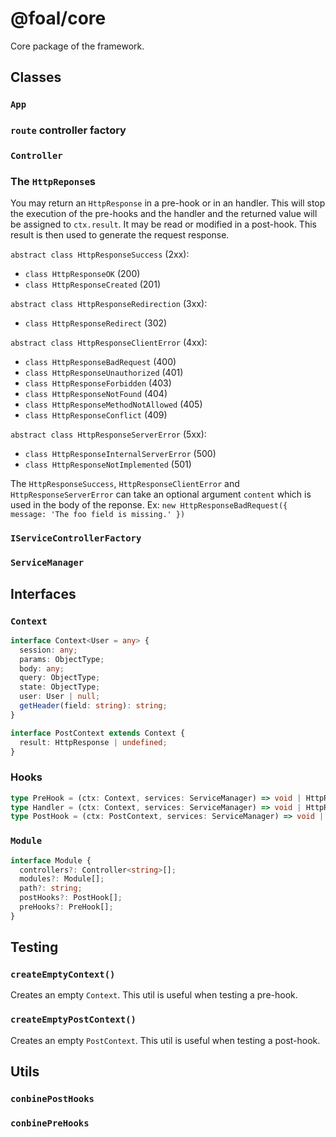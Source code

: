 # @foal/core

Core package of the framework.

## Classes

### `App`

### `route` controller factory

### `Controller`

### The `HttpReponse`s

You may return an `HttpResponse` in a pre-hook or in an handler. This will stop the execution of the pre-hooks and the handler and the returned value will be assigned to `ctx.result`. It may be read or modified in a post-hook. This result is then used to generate the request response.

`abstract class HttpResponseSuccess` (2xx):
- `class HttpResponseOK` (200)
- `class HttpResponseCreated` (201)

`abstract class HttpResponseRedirection` (3xx):
- `class HttpResponseRedirect` (302)

`abstract class HttpResponseClientError` (4xx):
- `class HttpResponseBadRequest` (400)
- `class HttpResponseUnauthorized` (401)
- `class HttpResponseForbidden` (403)
- `class HttpResponseNotFound` (404)
- `class HttpResponseMethodNotAllowed` (405)
- `class HttpResponseConflict` (409)

`abstract class HttpResponseServerError` (5xx):
- `class HttpResponseInternalServerError` (500)
- `class HttpResponseNotImplemented` (501)

The `HttpResponseSuccess`, `HttpResponseClientError` and `HttpResponseServerError` can take an optional argument `content` which is used in the body of the reponse. Ex: `new HttpResponseBadRequest({ message: 'The foo field is missing.' })`

### `IServiceControllerFactory`

### `ServiceManager`

## Interfaces

### `Context`

```typescript
interface Context<User = any> {
  session: any;
  params: ObjectType;
  body: any;
  query: ObjectType;
  state: ObjectType;
  user: User | null;
  getHeader(field: string): string;
}

interface PostContext extends Context {
  result: HttpResponse | undefined;
}
```

### Hooks

```typescript
type PreHook = (ctx: Context, services: ServiceManager) => void | HttpResponse | Promise<void | HttpResponse>;
type Handler = (ctx: Context, services: ServiceManager) => void | HttpResponse | Promise<void | HttpResponse>;
type PostHook = (ctx: PostContext, services: ServiceManager) => void | Promise<void>;
```

### `Module`

```typescript
interface Module {
  controllers?: Controller<string>[];
  modules?: Module[];
  path?: string;
  postHooks?: PostHook[];
  preHooks?: PreHook[];
}
```

## Testing

### `createEmptyContext()`

Creates an empty `Context`. This util is useful when testing a pre-hook.

### `createEmptyPostContext()`

Creates an empty `PostContext`. This util is useful when testing a post-hook.

## Utils

### `conbinePostHooks`

### `conbinePreHooks`
